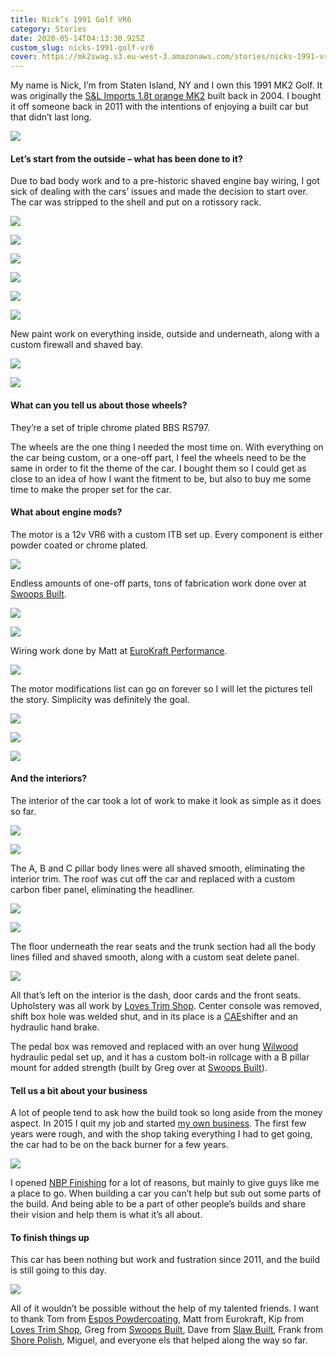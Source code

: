 ```yaml
---
title: Nick’s 1991 Golf VR6
category: Stories
date: 2020-05-14T04:13:30.925Z
custom_slug: nicks-1991-golf-vr6
cover: https://mk2swag.s3.eu-west-3.amazonaws.com/stories/nicks-1991-vr6-itb-golf-cover.jpg
---
```

My name is Nick, I’m from Staten Island, NY and I own this 1991 MK2 Golf. It was originally the [S&L Imports 1.8t orange MK2](https://forums.vwvortex.com/showthread.php?4775151-s-l-imports) built back in 2004. I bought it off someone back in 2011 with the intentions of enjoying a built car but that didn’t last long.

![](https://mk2swag.s3.eu-west-3.amazonaws.com/stories/nicks-1991-vr6-itb-golf-before.jpg)

#### Let’s start from the outside – what has been done to it?

Due to bad body work and to a pre-historic shaved engine bay wiring, I got sick of dealing with the cars’ issues and made the decision to start over. The car was stripped to the shell and put on a rotissory rack.

![](https://mk2swag.s3.eu-west-3.amazonaws.com/stories/nicks-1991-vr6-itb-golf-body-treatment-1.jpg)

![](https://mk2swag.s3.eu-west-3.amazonaws.com/stories/nicks-1991-vr6-itb-golf-body-treatment-2.jpg)

![](https://mk2swag.s3.eu-west-3.amazonaws.com/stories/nicks-1991-vr6-itb-golf-body-treatment-3.jpg)

![](https://mk2swag.s3.eu-west-3.amazonaws.com/stories/nicks-1991-vr6-itb-golf-body-treatment-4.jpg)

![](https://mk2swag.s3.eu-west-3.amazonaws.com/stories/nicks-1991-vr6-itb-golf-body-treatment-5.jpg)

![](https://mk2swag.s3.eu-west-3.amazonaws.com/stories/nicks-1991-vr6-itb-golf-body-treatment-6.jpg)

New paint work on everything inside, outside and underneath, along with a custom firewall and shaved bay.

![](https://mk2swag.s3.eu-west-3.amazonaws.com/stories/nicks-1991-vr6-itb-golf-exterior-1.jpg)

![](https://mk2swag.s3.eu-west-3.amazonaws.com/stories/nicks-1991-vr6-itb-golf-exterior-2.jpg)

#### What can you tell us about those wheels?

They’re a set of triple chrome plated BBS RS797.

The wheels are the one thing I needed the most time on. With everything on the car being custom, or a one-off part, I feel the wheels need to be the same in order to fit the theme of the car. I bought them so I could get as close to an idea of how I want the fitment to be, but also to buy me some time to make the proper set for the car.

#### What about engine mods?

The motor is a 12v VR6 with a custom ITB set up. Every component is either powder coated or chrome plated.

![](https://mk2swag.s3.eu-west-3.amazonaws.com/stories/nicks-1991-vr6-itb-golf-engine-view.jpg)

Endless amounts of one-off parts, tons of fabrication work done over at [Swoops Built](https://swoopsbuilt.com/).

![](https://mk2swag.s3.eu-west-3.amazonaws.com/stories/nicks-1991-vr6-itb-golf-engine-1.jpg)

![](https://mk2swag.s3.eu-west-3.amazonaws.com/stories/nicks-1991-vr6-itb-golf-engine-2.jpg)

Wiring work done by Matt at [EuroKraft Performance](https://www.facebook.com/eurokraftperformance/).

![](https://mk2swag.s3.eu-west-3.amazonaws.com/stories/nicks-1991-vr6-itb-golf-engine-wiring.jpg)

The motor modifications list can go on forever so I will let the pictures tell the story. Simplicity was definitely the goal.

![](https://mk2swag.s3.eu-west-3.amazonaws.com/stories/nicks-1991-vr6-itb-golf-engine-detail-1.jpg)

![](https://mk2swag.s3.eu-west-3.amazonaws.com/stories/nicks-1991-vr6-itb-golf-engine-detail-2.jpg)

![](https://mk2swag.s3.eu-west-3.amazonaws.com/stories/nicks-1991-vr6-itb-golf-engine-detail-3.jpg)

#### And the interiors?

The interior of the car took a lot of work to make it look as simple as it does so far.

![](https://mk2swag.s3.eu-west-3.amazonaws.com/stories/nicks-1991-vr6-itb-golf-interior-1.jpg)

![](https://mk2swag.s3.eu-west-3.amazonaws.com/stories/nicks-1991-vr6-itb-golf-interior-wheel.jpg)

The A, B and C pillar body lines were all shaved smooth, eliminating the interior trim. The roof was cut off the car and replaced with a custom carbon fiber panel, eliminating the headliner.

![](https://mk2swag.s3.eu-west-3.amazonaws.com/stories/nicks-1991-vr6-itb-golf-interior-2.jpg)

![](https://mk2swag.s3.eu-west-3.amazonaws.com/stories/nicks-1991-vr6-itb-golf-interior-3.jpg)

The floor underneath the rear seats and the trunk section had all the body lines filled and shaved smooth, along with a custom seat delete panel.

![](https://mk2swag.s3.eu-west-3.amazonaws.com/stories/nicks-1991-vr6-itb-golf-interior-4.jpg)

All that’s left on the interior is the dash, door cards and the front seats. Upholstery was all work by [Loves Trim  Shop](https://www.facebook.com/pages/Loves-Trim-Shop/873915899394650). Center console was removed, shift box hole was welded shut, and in its place is a [CAE](https://cae-racing.de/)shifter and an hydraulic hand brake.

The pedal box was removed and replaced with an over hung [Wilwood](https://www.wilwood.com/) hydraulic pedal set up, and it has a custom bolt-in rollcage with a B pillar mount for added strength (built by Greg over at [Swoops Built](https://swoopsbuilt.com/)).

#### Tell us a bit about your business

A lot of people tend to ask how the build took so long aside from the money aspect. In 2015 I quit my job and started [my own business](http://nicksblastingandpolishing.com/). The first few years were rough, and with the shop taking everything I had to get going, the car had to be on the back burner for a few years.

![](https://mk2swag.s3.eu-west-3.amazonaws.com/stories/nicks-1991-vr6-itb-golf-business.jpg)

I opened [NBP Finishing](http://nicksblastingandpolishing.com/) for a lot of reasons, but mainly to give guys like me a place to go. When building a car you can’t help but sub out some parts of the build. And being able to be a part of other people’s builds and share their vision and help them is what it’s all about.

#### To finish things up

This car has been nothing but work and fustration since 2011, and the build is still going to this day.

![](https://mk2swag.s3.eu-west-3.amazonaws.com/stories/nicks-1991-vr6-itb-golf-conclusion.jpg)



All of it wouldn’t be possible without the help of my talented friends. I want to thank Tom from [Espos Powdercoating](https://www.facebook.com/EsposPowderCoating/), Matt from Eurokraft, Kip from [Loves Trim Shop](https://www.facebook.com/pages/Loves-Trim-Shop/873915899394650), Greg from [Swoops Built](https://swoopsbuilt.com/), Dave from [Slaw Built](http://slawbuilt.com/), Frank from [Shore Polish](http://www.shorepolished.com/), Miguel, and everyone els that helped along the way so far.